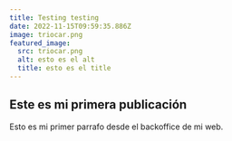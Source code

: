 ```yaml
---
title: Testing testing
date: 2022-11-15T09:59:35.886Z
image: triocar.png
featured_image:
  src: triocar.png
  alt: esto es el alt
  title: esto es el title
---
```

## Este es mi primera publicación

Esto es mi primer parrafo desde el backoffice de mi web.